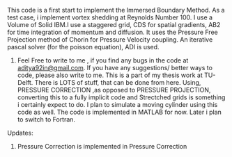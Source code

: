 This code is a first start to implement the Immersed Boundary Method. As a test case, i implement vortex shedding at Reynolds Number 100. I use a Volume of Solid IBM.I use a staggered grid, CDS for spatial gradients, AB2 for time integration of momentum and diffusion. It uses the Pressure Free Projection method of Chorin for Pressure Velocity coupling. An iterative pascal solver (for the poisson equation), ADI is used.

1. Feel Free to write to me , if you find any bugs in the code at aditya92in@gmail.com. If you have any suggestions/ better ways to code, please also write to me. This is a part of my thesis work at TU-Delft. There is LOTS of stuff, that can be done from here. Using, PRESSURE CORRECTION ,as opposed to PRESSURE PROJECTION, converting this to a fully implicit code and Strectched grids is something i certainly expect to do.
I plan to simulate a moving cylinder using this code as well. The code is implemented in MATLAB for now. Later i plan to switch to Fortran.

Updates:

1. Pressure Correction is implemented in Pressure Correction
